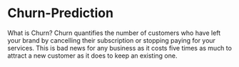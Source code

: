 # Churn-Prediction
What is Churn?
Churn quantifies the number of customers who have left your brand by cancelling their subscription or stopping paying for your services.
This is bad news for any business as it costs five times as much to attract a new customer as it does to keep an existing one.


